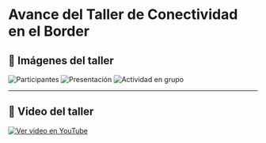 # Avance del Taller de Conectividad en el Border

## 📸 Imágenes del taller

![Participantes](https://i.imgur.com/W2iFeKI.jpeg)
![Presentación](https://i.imgur.com/Ns00nSy.jpeg)
![Actividad en grupo](https://i.imgur.com/bfSYffP.jpeg)

---

## 🎥 Video del taller

[![Ver video en YouTube](https://img.youtube.com/vi/BroinKIIPE0/hqdefault.jpg)](https://youtu.be/BroinKIIPE0)
